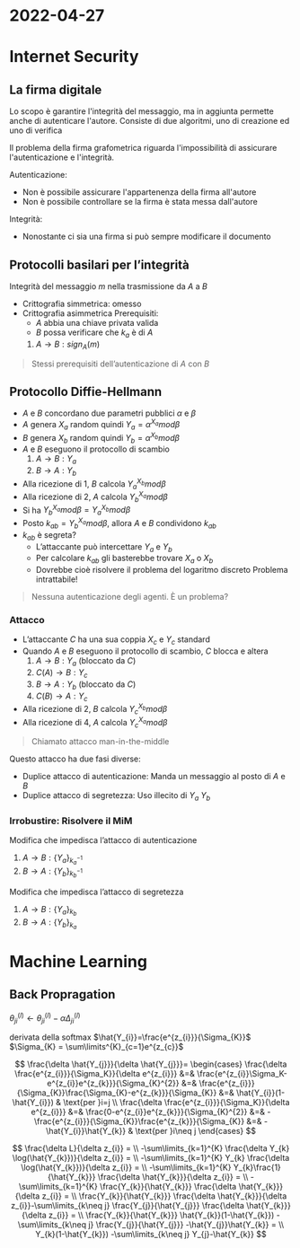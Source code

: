 # 2022-04-27
# Internet Security
## La firma digitale
Lo scopo è garantire l'integrità del messaggio, ma in aggiunta permette anche di autenticare l'autore.
Consiste di due algoritmi, uno di creazione ed uno di verifica

Il problema della firma grafometrica riguarda l'impossibilità di assicurare l'autenticazione e l'integrità.

Autenticazione:

- Non è possibile assicurare l'appartenenza della firma all'autore
- Non è possibile controllare se la firma è stata messa dall'autore

Integrità:

- Nonostante ci sia una firma si può sempre modificare il documento
## Protocolli basilari per l’integrità
Integrità del messaggio $m$ nella trasmissione da $A$ a $B$

- Crittografia simmetrica: omesso
- Crittografia asimmetrica
  Prerequisiti:
  - $A$ abbia una chiave privata valida
  - $B$ possa verificare che $k_{a}$ è di $A$
  1. $A\to B:sign_{A}(m)$

> Stessi prerequisiti dell’autenticazione di $A$ con $B$
## Protocollo Diffie-Hellmann
- $A$ e $B$ concordano due parametri pubblici $\alpha$ e $\beta$
- $A$ genera $X_{a}$ random quindi $Y_{a}=\alpha^{X_{a}}mod\beta$
- $B$ genera $X_{b}$ random quindi $Y_{b}=\alpha^{X_{b}}mod\beta$
- $A$ e $B$ eseguono il protocollo di scambio
  1. $A\to B:Y_{a}$
  2. $B\to A:Y_{b}$
- Alla ricezione di $1$, $B$ calcola $Y^{X_{b}}_{a}mod\beta$
- Alla ricezione di $2$, $A$ calcola $Y^{X_{a}}_{b}mod\beta$
- Si ha $Y^{X_{a}}_{b}mod\beta=Y^{X_{b}}_{a}mod\beta$
- Posto $k_{ab} = Y^{X_{a}}_{b}mod\beta$, allora $A$ e $B$ condividono $k_{ab}$
- $k_{ab}$ è segreta?
  - L’attaccante può intercettare $Y_{a}$ e $Y_{b}$
  - Per calcolare $k_{ab}$ gli basterebbe trovare $X_{a}$ o $X_{b}$
  - Dovrebbe cioè risolvere il problema del logaritmo discreto
    Problema intrattabile!

> Nessuna autenticazione degli agenti. È un problema?
### Attacco
- L’attaccante $C$ ha una sua coppia $X_{c}$ e $Y_{c}$ standard
- Quando $A$ e $B$ eseguono il protocollo di scambio, $C$ blocca e altera
  1. $A\to B:Y_{a}$ (bloccato da $C$)
  2. $C(A)\to B:Y_{c}$
  3. $B\to A:Y_{b}$ (bloccato da $C$)
  4. $C(B)\to A:Y_{c}$
- Alla ricezione di $2$, $B$ calcola $Y^{X_{b}}_{c}mod\beta$
- Alla ricezione di $4$, $A$ calcola $Y^{X_{a}}_{c}mod\beta$

> Chiamato attacco man-in-the-middle

Questo attacco ha due fasi diverse:

- Duplice attacco di autenticazione:
  Manda un messaggio al posto di $A$ e $B$
- Duplice attacco di segretezza:
  Uso illecito di $Y_{a}$ $Y_{b}$
### Irrobustire: Risolvere il MiM
Modifica che impedisca l’attacco di autenticazione

1. $A\to B:\{Y_{a}\}_{k^{-1}_{a}}$
2. $B\to A:\{Y_{b}\}_{k^{-1}_{b}}$

Modifica che impedisca l’attacco di segretezza

1. $A\to B:\{Y_{a}\}_{k_{b}}$
2. $B\to A:\{Y_{b}\}_{k_{a}}$
# Machine Learning
## Back Propragation
$\theta_{ji}^{(l)}\leftarrow \theta_{ji}^{(l)} -\alpha\Delta_{ji}^{(l)}$

derivata della softmax
$\hat{Y_{i}}=\frac{e^{z_{i}}}{\Sigma_{K}}$
$\Sigma_{K} = \sum\limits^{K}_{c=1}e^{z_{c}}$

$$
\frac{\delta \hat{Y_{j}}}{\delta \hat{Y_{j}}}=
\begin{cases} 
\frac{\delta \frac{e^{z_{i}}}{\Sigma_K}}{\delta e^{z_{i}}} &=& \frac{e^{z_{i}}\Sigma_K-e^{z_{i}}e^{z_{k}}}{\Sigma_{K}^{2}} &=& \frac{e^{z_{i}}}{\Sigma_{K}}\frac{\Sigma_{K}-e^{z_{k}}}{\Sigma_{K}} &=& \hat{Y_{i}}(1-\hat{Y_{i}}) & \text{per }i=j \\
\frac{\delta \frac{e^{z_{i}}}{\Sigma_K}}{\delta e^{z_{i}}} &=& \frac{0-e^{z_{i}}e^{z_{k}}}{\Sigma_{K}^{2}} &=& -\frac{e^{z_{i}}}{\Sigma_{K}}\frac{e^{z_{k}}}{\Sigma_{K}} &=& -\hat{Y_{i}}\hat{Y_{k}} & \text{per }i\neq j
\end{cases}
$$

$$
\frac{\delta L}{\delta z_{i}} =  \\
-\sum\limits_{k=1}^{K} \frac{\delta Y_{k} \log(\hat{Y_{k}})}{\delta z_{i}} = \\
-\sum\limits_{k=1}^{K} Y_{k} \frac{\delta \log(\hat{Y_{k}})}{\delta z_{i}} = \\
-\sum\limits_{k=1}^{K} Y_{k}\frac{1}{\hat{Y_{k}}} \frac{\delta \hat{Y_{k}}}{\delta z_{i}} = \\
-\sum\limits_{k=1}^{K} \frac{Y_{k}}{\hat{Y_{k}}} \frac{\delta \hat{Y_{k}}}{\delta z_{i}} = \\
\frac{Y_{k}}{\hat{Y_{k}}} \frac{\delta \hat{Y_{k}}}{\delta z_{i}}-\sum\limits_{k\neq j} \frac{Y_{j}}{\hat{Y_{j}}} \frac{\delta \hat{Y_{k}}}{\delta z_{i}} = \\
\frac{Y_{k}}{\hat{Y_{k}}} \hat{Y_{k}}(1-\hat{Y_{k}}) -\sum\limits_{k\neq j} \frac{Y_{j}}{\hat{Y_{j}}} -\hat{Y_{j}}\hat{Y_{k}} = \\
Y_{k}(1-\hat{Y_{k}}) -\sum\limits_{k\neq j} Y_{j}-\hat{Y_{k}}
$$
